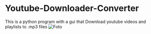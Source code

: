 # Youtube-Downloader-Converter
This is a python program with a gui that Download youtube videos and playlists to .mp3 files
![Foto](https://cdn.discordapp.com/attachments/628637327878520872/861877178077937664/unknown.png)
